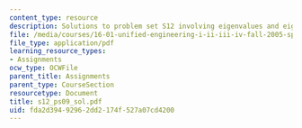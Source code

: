 ```yaml
---
content_type: resource
description: Solutions to problem set S12 involving eigenvalues and eigenvectors.
file: /media/courses/16-01-unified-engineering-i-ii-iii-iv-fall-2005-spring-2006/fda2d39492962dd2174f527a07cd4200_s12_ps09_sol.pdf
file_type: application/pdf
learning_resource_types:
- Assignments
ocw_type: OCWFile
parent_title: Assignments
parent_type: CourseSection
resourcetype: Document
title: s12_ps09_sol.pdf
uid: fda2d394-9296-2dd2-174f-527a07cd4200
---
```


